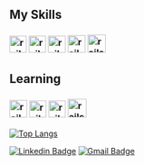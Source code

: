 <h2> My Skills</h2>
<h3> <img src="https://cdn1.iconfinder.com/data/icons/logotypes/32/badge-html-5-256.png" alt="rails" width="30" height="30"></img>
<img src="https://cdn1.iconfinder.com/data/icons/logotypes/32/badge-css-3-256.png" alt="rails" width="30" height="30"></img>
<img src="https://www.dialhost.com.br/blog/wp-content/uploads/2019/09/javascript_logo.png" alt="rails" width="31" height="30"></img>
<img src="http://getdrawings.com/free-icon/c-programming-icon-51.png" alt="rails" width="31" height="31"></img>
<img src="https://classes.engineering.wustl.edu/cse231/core/images/2/26/Java.png" alt="rails" width="32" height="32" ></img>


</h3>


<h2> Learning </h2>
<h3>
 <img src="https://br.vuejs.org//images/logo.png" alt="rails" width="31" height="31"></img>
 <img src="https://seeklogo.com/images/V/vuetify-logo-3BCF73C928-seeklogo.com.png" alt="rails" width="30" height="30"></img>
<img src="https://git-scm.com/images/logos/downloads/Git-Icon-1788C.png" alt="rails" width="30" height="30"></img></img>
<img src="https://i.pinimg.com/originals/7f/bb/01/7fbb01901a3dd4ed50aa786bc98e0450.png" alt="rails" width="33" height="33"></img></img>
</img>

</h3>

[![Top Langs](https://github-readme-stats.vercel.app/api/top-langs/?username=giovaneaguiar&layout=compact&theme=dark&langs_count=6&count_private=true)](https://github.com/anuraghazra/github-readme-stats)

[![Linkedin Badge](https://img.shields.io/badge/-Giovane%20Aguiar-6633cc?style=flat-square&logo=Linkedin&logoColor=white&link=https://www.linkedin.com/in/giovane-aguiar/)](https://www.linkedin.com/in/giovane-aguiar/) 
[![Gmail Badge](https://img.shields.io/badge/-giovaneaguiar@ice.ufjf.br-6633cc?style=flat-square&logo=Gmail&logoColor=white&link=mailto:giovaneaguiar@ice.ufjf.br)](mailto:giovaneaguiar@ice.ufjf.br)
<!--
**giovaneaguiar/giovaneaguiar** is a ✨ _special_ ✨ repository because its `README.md` (this file) appears on your GitHub profile.

Here are some ideas to get you started:

- 🔭 I’m currently working on ...
- 🌱 I’m currently learning ...
- 👯 I’m looking to collaborate on ...
- 🤔 I’m looking for help with ...
- 💬 Ask me about ...
- 📫 How to reach me: ...
- 😄 Pronouns: ...
- ⚡ Fun fact: ...
-->

